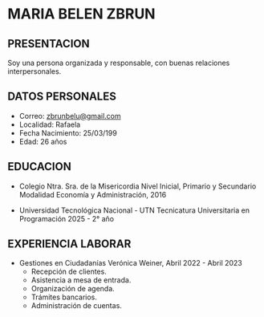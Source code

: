 # MARIA BELEN ZBRUN

## PRESENTACION
Soy una persona organizada y responsable, con buenas relaciones interpersonales.

## DATOS PERSONALES
- Correo: zbrunbelu@gmail.com 
- Localidad: Rafaela  
- Fecha Nacimiento: 25/03/199
- Edad: 26 años

## EDUCACION
- Colegio Ntra. Sra. de la Misericordia 
Nivel Inicial, Primario y Secundario
Modalidad Economía y Administración, 2016

- Universidad Tecnológica Nacional - UTN
Tecnicatura Universitaria en Programación
2025 - 2° año


## EXPERIENCIA LABORAR
- Gestiones en Ciudadanías Verónica Weiner, Abril 2022 - Abril 2023
	* Recepción de clientes. 
	* Asistencia a mesa de entrada.
	* Organización de agenda.
	* Trámites bancarios.
	* Administración de cuentas.
